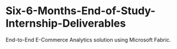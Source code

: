 # Six-6-Months-End-of-Study-Internship-Deliverables
End-to-End E-Commerce Analytics solution using Microsoft Fabric.

